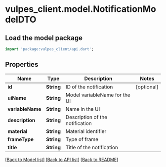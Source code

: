 # vulpes_client.model.NotificationModelDTO

## Load the model package
```dart
import 'package:vulpes_client/api.dart';
```

## Properties
Name | Type | Description | Notes
------------ | ------------- | ------------- | -------------
**id** | **String** | ID of the notification | [optional] 
**uiName** | **String** | Model variableName for the UI | 
**variableName** | **String** | Name in the UI | 
**description** | **String** | Description of the notification | 
**material** | **String** | Material identifier | 
**frameType** | **String** | Type of frame | 
**title** | **String** | Title of the notification | 

[[Back to Model list]](../README.md#documentation-for-models) [[Back to API list]](../README.md#documentation-for-api-endpoints) [[Back to README]](../README.md)


